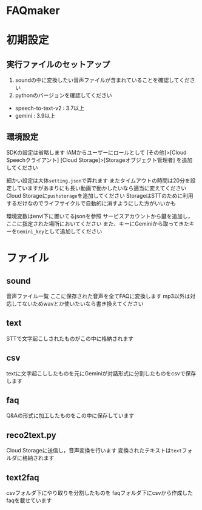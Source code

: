 # FAQmaker

# 初期設定
## 実行ファイルのセットアップ
1. soundの中に変換したい音声ファイルが含まれていることを確認してください
2. pythonのバージョンを確認してください
- speech-to-text-v2 : 3.7以上
- gemini : 3.9以上

## 環境設定
SDKの設定は省略します
IAMからユーザーにロールとして
[その他]>[Cloud Speechクライアント]
[Cloud Storage]>[Storageオブジェクト管理者]
を追加してください

細かい設定は大体`setting.json`で弄れます
またタイムアウトの時間は20分を設定していますがあまりにも長い動画で動かしたいなら適当に変えてください
Cloud Storageに`pushstorage`を追加してください
StorageはSTTのために利用するだけなのでライフサイクルで自動的に消すようにした方がいいかも

環境変数はenvi下に置いてるjsonを参照
サービスアカウントから鍵を追加し，ここに指定された場所においてください
また、キーにGeminiから取ってきたキーを`Gemini_key`として追加してください


# ファイル

## sound
音声ファイル一覧
ここに保存された音声を全てFAQに変換します
mp3以外は対応してないためwavとか使いたいなら書き換えてください
## text
STTで文字起こしされたものがこの中に格納されます
## csv
textに文字起こししたものを元にGeminiが対話形式に分割したものをcsvで保存します
## faq
Q&Aの形式に加工したものをこの中に保存しています

## reco2text.py
Cloud Storageに送信し，音声変換を行います
変換されたテキストは`text`フォルダに格納されます
## text2faq
csvフォルダ下にやり取りを分割したものを
faqフォルダ下にcsvから作成したfaqを載せています

